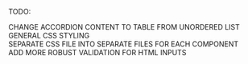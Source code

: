 TODO:

CHANGE ACCORDION CONTENT TO TABLE FROM UNORDERED LIST <br/>
GENERAL CSS STYLING <br/>
SEPARATE CSS FILE INTO SEPARATE FILES FOR EACH COMPONENT <br/>
ADD MORE ROBUST VALIDATION FOR HTML INPUTS <br/>
